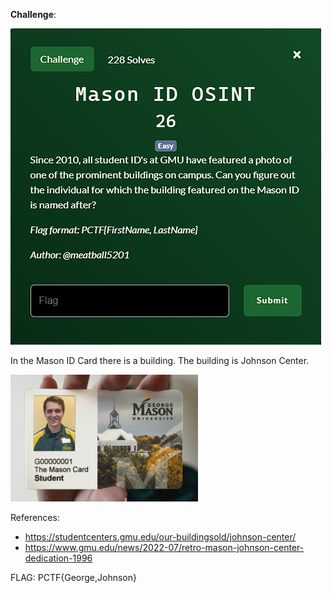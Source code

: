 **Challenge**:

![Alt text](image.png)

In the Mason ID Card there is a building. The building is Johnson Center. 

![Alt text](image-1.png)

References:
- https://studentcenters.gmu.edu/our-buildingsold/johnson-center/
- https://www.gmu.edu/news/2022-07/retro-mason-johnson-center-dedication-1996

FLAG: PCTF{George,Johnson}